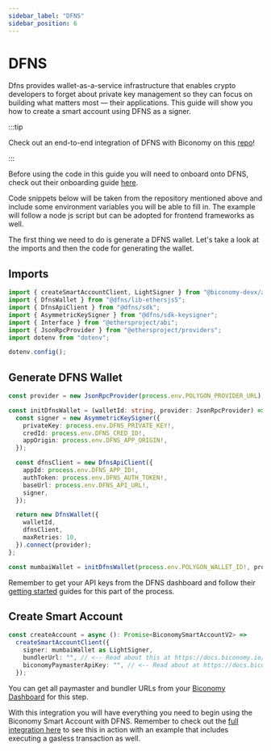 ```yaml
---
sidebar_label: "DFNS"
sidebar_position: 6
---
```


# DFNS

Dfns provides wallet-as-a-service infrastructure that enables crypto developers to forget about private key management so they can focus on building what matters most — their applications. This guide will show you how to create a smart account using DFNS as a signer.

:::tip

Check out an end-to-end integration of DFNS with Biconomy on this [repo](https://github.com/dfnsext/typescript-sdk/tree/m/examples/ethersjs/v5/biconomy-aa-gasless)!

:::

Before using the code in this guide you will need to onboard onto DFNS, check out their onboarding guide [here](https://docs.dfns.co/dfns-docs/getting-started/gettingstarted).

Code snippets below will be taken from the repository mentioned above and include some environment variables you will be able to fill in. The example will follow a node js script but can be adopted for frontend frameworks as well.

The first thing we need to do is generate a DFNS wallet. Let's take a look at the imports and then the code for generating the wallet.

## Imports

```typescript
import { createSmartAccountClient, LightSigner } from "@biconomy-devx/account";
import { DfnsWallet } from "@dfns/lib-ethersjs5";
import { DfnsApiClient } from "@dfns/sdk";
import { AsymmetricKeySigner } from "@dfns/sdk-keysigner";
import { Interface } from "@ethersproject/abi";
import { JsonRpcProvider } from "@ethersproject/providers";
import dotenv from "dotenv";

dotenv.config();
```

## Generate DFNS Wallet

```typescript
const provider = new JsonRpcProvider(process.env.POLYGON_PROVIDER_URL);

const initDfnsWallet = (walletId: string, provider: JsonRpcProvider) => {
  const signer = new AsymmetricKeySigner({
    privateKey: process.env.DFNS_PRIVATE_KEY!,
    credId: process.env.DFNS_CRED_ID!,
    appOrigin: process.env.DFNS_APP_ORIGIN!,
  });

  const dfnsClient = new DfnsApiClient({
    appId: process.env.DFNS_APP_ID!,
    authToken: process.env.DFNS_AUTH_TOKEN!,
    baseUrl: process.env.DFNS_API_URL!,
    signer,
  });

  return new DfnsWallet({
    walletId,
    dfnsClient,
    maxRetries: 10,
  }).connect(provider);
};

const mumbaiWallet = initDfnsWallet(process.env.POLYGON_WALLET_ID!, provider);
```

Remember to get your API keys from the DFNS dashboard and follow their [getting started](https://docs.dfns.co/dfns-docs/getting-started/gettingstarted) guides for this part of the process.

## Create Smart Account

```typescript
const createAccount = async (): Promise<BiconomySmartAccountV2> =>
  createSmartAccountClient({
    signer: mumbaiWallet as LightSigner,
    bundlerUrl: "", // <-- Read about this at https://docs.biconomy.io/dashboard#bundler-url
    biconomyPaymasterApiKey: "", // <-- Read about at https://docs.biconomy.io/dashboard/paymaster
  });
```

You can get all paymaster and bundler URLs from your [Biconomy Dashboard](https://dashboard.biconomy.io/) for this step.

With this integration you will have everything you need to begin using the Biconomy Smart Account with DFNS. Remember to check out the [full integration here](https://github.com/dfnsext/typescript-sdk/tree/m/examples/ethersjs/v5/biconomy-aa-gasless) to see this in action with an example that includes executing a gasless transaction as well.

